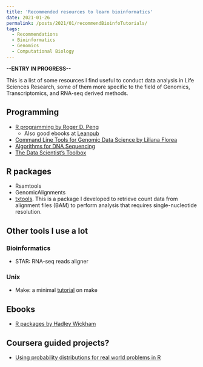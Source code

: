```yaml
---
title: 'Recommended resources to learn bioinformatics'
date: 2021-01-26
permalink: /posts/2021/01/recommendBioinfoTutorials/
tags:
  - Recommendations
  - Bioinformatics
  - Genomics
  - Computational Biology
---
```


**--ENTRY IN PROGRESS--**

This is a list of some resources I find useful to 
conduct data analysis in Life Sciences Research,
some of them more specific to the field of Genomics,
Transcriptomics, and RNA-seq derived methods.

## Programming

- [R programming by Roger D. Peng](https://www.coursera.org/learn/r-programming)
	+ Also good ebooks at [Leanpub](https://leanpub.com/u/rdpeng)
- [Command Line Tools for Genomic Data Science by Liliana Florea](https://www.coursera.org/learn/genomic-tools)
- [Algorithms for DNA Sequencing](https://www.coursera.org/learn/dna-sequencing)
- [The Data Scientist’s Toolbox](https://www.coursera.org/learn/data-scientists-tools#syllabus)

## R packages

- Rsamtools
- GenomicAlignments
- [txtools](https://github.com/AngelCampos/txtools/). This is a package I 
developed to retrieve count data from alignment files (BAM) to perform
analysis that requires single-nucleotide resolution.

## Other tools I use a lot

### Bioinformatics

- STAR: RNA-seq reads aligner

### Unix

- Make: a minimal [tutorial](https://kbroman.org/minimal_make/) on make

## Ebooks

- [R packages by Hadley Wickham](https://r-pkgs.org/index.html)


## Coursera guided projects?

- [Using probability distributions for real world problems in R](https://www.coursera.org/projects/probability-distributions-real-world-problems-r)